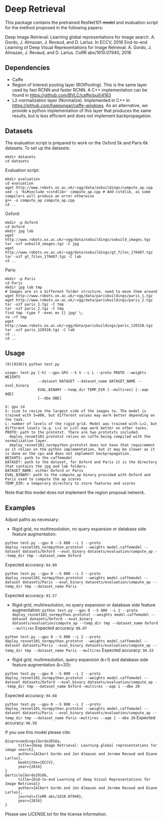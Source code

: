 # Deep Retrieval

This package contains the pretrained ResNet101 <del>model</del> and evaluation script for the method proposed in the following papers:

Deep Image Retrieval: Learning global representations for image search. A. Gordo, J. Almazan, J. Revaud, and D. Larlus. In ECCV, 2016
End-to-end Learning of Deep Visual Representations for Image Retrieval. A. Gordo, J. Almazan, J. Revaud, and D. Larlus. CoRR abs/1610.07940, 2016

## Dependencies
 - Caffe
 - Region of Interest pooling layer (ROIPooling). This is the same layer used by fast RCNN and faster RCNN. A C++ implementation can be found in https://github.com/BVLC/caffe/pull/4163
 - L2-normalization layer (Normalize). Implemented in C++ in https://github.com/happynear/caffe-windows. As an alternative, we provide a python implementation of this layer that produces the same results, but is less efficient and does not implement backpropagation.


## Datasets
The evaluation script is prepared to work on the Oxford 5k and Paris 6k datasets. To set up the datasets:

```
mkdir datasets
cd datasets
```

Evaluation script:
```
mkdir evaluation
cd evaluation
wget http://www.robots.ox.ac.uk/~vgg/data/oxbuildings/compute_ap.cpp
sed -i '6i#include <cstdlib>' compute_ap.cpp # Add cstdlib, as some compilers will produce an error otherwise
g++ -o compute_ap compute_ap.cpp
cd ..
```

Oxford:
```
mkdir -p Oxford
cd Oxford
mkdir jpg lab
wget http://www.robots.ox.ac.uk/~vgg/data/oxbuildings/oxbuild_images.tgz
tar -xzf oxbuild_images.tgz -C jpg
wget http://www.robots.ox.ac.uk/~vgg/data/oxbuildings/gt_files_170407.tgz
tar -xzf gt_files_170407.tgz -C lab
cd ..
```

Paris:
```
mkdir -p Paris
cd Paris
mkdir jpg lab tmp
# Images are in a different folder structure, need to move them around
wget http://www.robots.ox.ac.uk/~vgg/data/parisbuildings/paris_1.tgz
wget http://www.robots.ox.ac.uk/~vgg/data/parisbuildings/paris_2.tgz
tar -xzf paris_1.tgz -C tmp
tar -xzf paris_2.tgz -C tmp
find tmp -type f -exec mv {} jpg/ \;
rm -rf tmp
wget http://www.robots.ox.ac.uk/~vgg/data/parisbuildings/paris_120310.tgz
tar -xzf paris_120310.tgz -C lab
cd ..
cd ..
```

## Usage
```
(0)[9336]$ python test.py

usage: test.py [-h] --gpu GPU --S S --L L --proto PROTO --weights WEIGHTS
               --dataset DATASET --dataset_name DATASET_NAME --eval_binary
               EVAL_BINARY --temp_dir TEMP_DIR [--multires] [--aqe AQE]
               [--dbe DBE]

G: gpu id
S: size to resize the largest side of the images to. The model is trained with S=800, but different values may work better depending on the task.
L: number of levels of the rigid grid. Model was trained with L=2, but different levels (e.g. L=1 or L=3) may work better on other tasks.
PROTO: path to the prototxt. There are two prototxts included.
  deploy_resnet101.prototxt relies on caffe being compiled with the normalization layer.
  deploy_resnet101_normpython.prototxt does not have that requirement as it relies on the python implementation, but it may be slower as it is done on the cpu and does not implement backpropagation.
WEIGHTS: path to the caffemodel
DATASET: path to the dataset, for Oxford and Paris it is the directory that contains the jpg and lab folders.
DATASET_NAME: either Oxford or Paris
EVAL_BINARY: path to the compute_ap binary provided with Oxford and Paris used to compute the ap scores
TEMP_DIR: a temporary directory to store features and scores
```

Note that this model does not implement the region proposal network.

## Examples
Adjust paths as necessary:
* Rigid grid, no multiresolution, no query expansion or database side feature augmentation:

```
python test.py --gpu 0 --S 800 --L 2 --proto deploy_resnet101_normpython.prototxt --weights model.caffemodel --dataset datasets/Oxford --eval_binary datasets/evaluation/compute_ap --temp_dir tmp --dataset_name Oxford
```
Expected accuracy: `84.09`

```
python test.py --gpu 0 --S 800 --L 2 --proto deploy_resnet101_normpython.prototxt --weights model.caffemodel --dataset datasets/Paris --eval_binary datasets/evaluation/compute_ap --temp_dir tmp --dataset_name Paris
```
Expected accuracy: `93.57`

* Rigid grid, multiresolution, no query expansion or database side feature augmentation:
`python test.py --gpu 0 --S 800 --L 2 --proto deploy_resnet101_normpython.prototxt --weights model.caffemodel --dataset datasets/Oxford --eval_binary datasets/evaluation/compute_ap --temp_dir tmp --dataset_name Oxford --multires`
Expected accuracy: `86.07`

`python test.py --gpu 0 --S 800 --L 2 --proto deploy_resnet101_normpython.prototxt --weights model.caffemodel --dataset datasets/Paris --eval_binary datasets/evaluation/compute_ap --temp_dir tmp --dataset_name Paris --multires`
Expected accuracy: `94.53`

* Rigid grid, multiresolution, query expansion (k=1) and database side feature augmentation (k=20):
```
python test.py --gpu 0 --S 800 --L 2 --proto deploy_resnet101_normpython.prototxt --weights model.caffemodel --dataset datasets/Oxford --eval_binary datasets/evaluation/compute_ap --temp_dir tmp --dataset_name Oxford –multires --aqe 1 --dbe 20
```
Expected accuracy: `94.68`

`python test.py --gpu 0 --S 800 --L 2 --proto deploy_resnet101_normpython.prototxt --weights model.caffemodel --dataset datasets/Paris --eval_binary datasets/evaluation/compute_ap --temp_dir tmp --dataset_name Paris –multires --aqe 1 --dbe 20`
Expected accuracy: `96.58`


If you use this model please cite:

```
@inproceedings{Gordo2016a,
      title={Deep Image Retrieval: Learning global representations for image search},
      author={Albert Gordo and Jon Almazan and Jerome Revaud and Diane Larlus},
      booktitke={ECCV},
      year={2016}
}   
@article{Gordo2016b,
      title={End-to-end Learning of Deep Visual Representations for Image Retrieval}
      author={Albert Gordo and Jon Almazan and Jerome Revaud and Diane Larlus},
      journal={CoRR abs/1610.07940},
      year={2016}
}
```

Please see LICENSE.txt for the license information.
